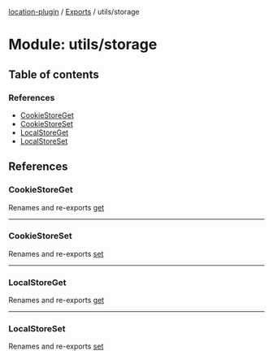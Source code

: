 [location-plugin](../README.md) / [Exports](../modules.md) / utils/storage

# Module: utils/storage

## Table of contents

### References

- [CookieStoreGet](utils_storage.md#cookiestoreget)
- [CookieStoreSet](utils_storage.md#cookiestoreset)
- [LocalStoreGet](utils_storage.md#localstoreget)
- [LocalStoreSet](utils_storage.md#localstoreset)

## References

### CookieStoreGet

Renames and re-exports [get](utils_storage_cookie.md#get)

___

### CookieStoreSet

Renames and re-exports [set](utils_storage_cookie.md#set)

___

### LocalStoreGet

Renames and re-exports [get](utils_storage_ls.md#get)

___

### LocalStoreSet

Renames and re-exports [set](utils_storage_ls.md#set)
